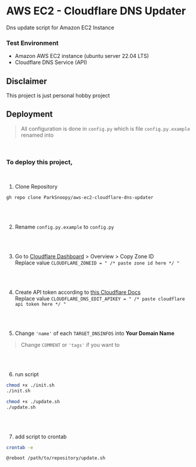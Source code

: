
# AWS EC2 - Cloudflare DNS Updater

Dns update script for Amazon EC2 Instance


### Test Environment
* Amazon AWS EC2 instance (ubuntu server 22.04 LTS)
* Cloudflare DNS Service (API)

## Disclaimer

This project is just personal hobby project


## Deployment

> All configuration is done in `config.py`
> which is file `config.py.example` renamed into

<br/>

### To deploy this project, 

<br/>

1. Clone Repository
```bash
gh repo clone ParkSnoopy/aws-ec2-cloudflare-dns-updater
```

<br/>
<br/>

2. Rename `config.py.example` to `config.py`

<br/>
<br/>

3. Go to [Cloudflare Dashboard](https://dash.cloudflare.com/) > Overview > Copy Zone ID \
   Replace value `CLOUDFLARE_ZONEID = " /* paste zone id here */ "`

<br/>
<br/>

4. Create API token according to [this Cloudflare Docs](https://developers.cloudflare.com/fundamentals/api/get-started/create-token/) \
   Replace value `CLOUDFLARE_DNS_EDIT_APIKEY = " /* paste cloudflare api token here */ "`

<br/>
<br/>

5. Change `'name'` of each `TARGET_DNSINFOS` into **Your Domain Name**
>  Change `COMMENT` or `'tags'` if you want to

<br/>
<br/>

6. run script
```bash
chmod +x ./init.sh
./init.sh

chmod +x ./update.sh
./update.sh
```

<br/>
<br/>

7. add script to crontab
```bash
crontab -e
```
```nano
@reboot /path/to/repository/update.sh
```
